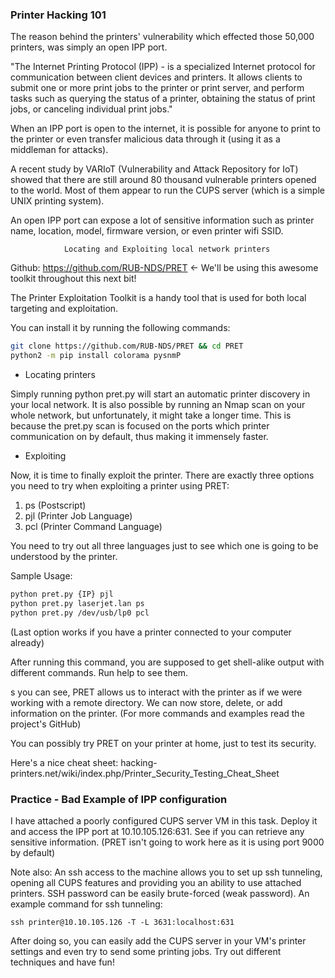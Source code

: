 ### Printer Hacking 101

The reason behind the printers' vulnerability which effected those 50,000 printers, was simply an open IPP port.

"The Internet Printing Protocol (IPP) - is a specialized Internet protocol for communication between client devices and printers. It allows clients to submit one or more print jobs to the printer or print server, and perform tasks such as querying the status of a printer, obtaining the status of print jobs, or canceling individual print jobs."

When an IPP port is open to the internet, it is possible for anyone to print to the printer or even transfer malicious data through it (using it as a middleman for attacks).

A recent study by VARIoT (Vulnerability and Attack Repository for IoT) showed that there are still around 80 thousand vulnerable printers opened to the world. Most of them appear to run the CUPS server (which is a simple UNIX printing system).


An open IPP port can expose a lot of sensitive information such as printer name, location, model, firmware version, or even printer wifi SSID.

				Locating and Exploiting local network printers

Github: https://github.com/RUB-NDS/PRET <- We'll be using this awesome toolkit throughout this next bit!

The Printer Exploitation Toolkit is a handy tool that is used for both local targeting and exploitation.

You can install it by running the following commands:

```bash
git clone https://github.com/RUB-NDS/PRET && cd PRET
python2 -m pip install colorama pysnmP
```

- Locating printers

Simply running python pret.py will start an automatic printer discovery in your local network.
It is also possible by running an Nmap scan on your whole network, but unfortunately, it might take a longer time. This is because the pret.py scan is focused on the ports which printer communication on by default, thus making it immensely faster.


- Exploiting

Now, it is time to finally exploit the printer.
There are exactly three options you need to try when exploiting a printer using PRET:
1. ps (Postscript)
2. pjl (Printer Job Language)
3. pcl (Printer Command Language)

You need to try out all three languages just to see which one is going to be understood by the printer.

Sample Usage:

```bash
python pret.py {IP} pjl
python pret.py laserjet.lan ps
python pret.py /dev/usb/lp0 pcl
```

(Last option works if you have a printer connected to your computer already)

After running this command, you are supposed to get shell-alike output with different commands. Run help to see them.

s you can see, PRET allows us to interact with the printer as if we were working with a remote directory. We can now store, delete, or add information on the printer. 
(For more commands and examples read the project's GitHub)

You can possibly try PRET on your printer at home, just to test its security. 

Here's a nice cheat sheet: hacking-printers.net/wiki/index.php/Printer_Security_Testing_Cheat_Sheet


### Practice - Bad Example of IPP configuration
I have attached a poorly configured CUPS server VM in this task.
Deploy it and access the IPP port at 10.10.105.126:631. See if you can retrieve any sensitive information.
(PRET isn't going to work here as it is using port 9000 by default)

Note also: An ssh access to the machine allows you to set up ssh tunneling, opening all CUPS features and providing you an ability to use attached printers. SSH password can be easily brute-forced (weak password).
An example command for ssh tunneling:

`ssh printer@10.10.105.126 -T -L 3631:localhost:631`

After doing so, you can easily add the CUPS server in your VM's printer settings and even try to send some printing jobs.
Try out different techniques and have fun!
